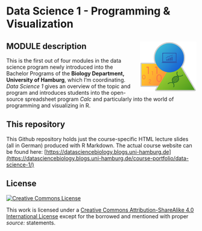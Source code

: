 Data Science 1 - Programming & Visualization
================

## MODULE description <img src="images/dsb_logo.png" align="right" width="150" style="margin-left: 20px"/>

This is the first out of four modules in the data science program newly
introduced into the Bachelor Programs of the **Biology Department,
University of Hamburg**, which I’m coordinating. *Data Science 1* gives
an overview of the topic and program and introduces students into the
open-source spreadsheet program *Calc* and particularly into the world
of programming and visualizing in R.

## This repository

This Github repository holds just the course-specific HTML lecture
slides (all in German) produced with R Markdown. The actual course
website can be found here:
[https://datasciencebiology.blogs.uni-hamburg.de](https://datasciencebiology.blogs.uni-hamburg.de/course-portfolio/data-science-1/)

## License

<a rel="license" href="http://creativecommons.org/licenses/by-sa/4.0/">
<img alt="Creative Commons License" style="border-width:0"
        src="https://i.creativecommons.org/l/by-sa/4.0/80x15.png" />
</a>

This work is licensed under a [Creative Commons
Attribution-ShareAlike 4.0 International
License](http://creativecommons.org/licenses/by-sa/4.0/) except for the
borrowed and mentioned with proper *source:* statements.
